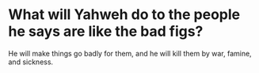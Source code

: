 # What will Yahweh do to the people he says are like the bad figs?

He will make things go badly for them, and he will kill them by war, famine, and sickness.
